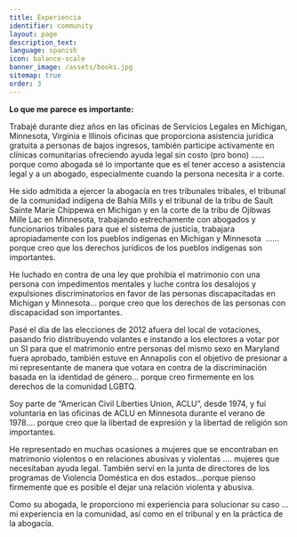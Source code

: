 ```yaml
---
title: Experiencia
identifier: community
layout: page
description_text:
language: spanish
icon: balance-scale
banner_image: /assets/books.jpg
sitemap: true
order: 3
---
```



**Lo que me parece es importante:**

Trabaj&eacute; durante diez a&ntilde;os en las oficinas de Servicios Legales en Michigan, Minnesota, Virginia e Illinois oficinas que proporciona asistencia jur&iacute;dica gratuita a personas de bajos ingresos, tambi&eacute;n participe activamente en cl&iacute;nicas comunitarias ofreciendo ayuda legal sin costo (pro bono) …… porque como abogada s&eacute; lo importante que es el tener acceso a asistencia legal y a un abogado, especialmente cuando la persona necesita ir a corte.

He sido admitida a ejercer la abogac&iacute;a en tres tribunales tribales, el tribunal de la comunidad ind&iacute;gena de Bah&iacute;a Mills y el tribunal de la tribu de Sault Sainte Marie Chippewa en Michigan y en la corte de la tribu de Ojibwas Mille Lac en Minnesota, trabajando estrechamente con abogados y funcionarios tribales para que el sistema de justicia, trabajara apropiadamente con los pueblos ind&iacute;genas en Michigan y Minnesota &nbsp;…… porque creo que los derechos jur&iacute;dicos de los pueblos ind&iacute;genas son importantes.

He luchado en contra de una ley que prohib&iacute;a el matrimonio con una persona con impedimentos mentales y luche contra los desalojos y expulsiones discriminatorios en favor de las personas discapacitadas en Michigan y Minnesota… porque creo que los derechos de las personas con discapacidad son importantes.

Pas&eacute; el d&iacute;a de las elecciones de 2012 afuera del local de votaciones, pasando frio distribuyendo volantes e instando a los electores a votar por un SI para que el matrimonio entre personas del mismo sexo en Maryland fuera aprobado, tambi&eacute;n estuve en Annapolis con el objetivo de presionar a mi representante de manera que votara en contra de la discriminaci&oacute;n basada en la identidad de g&eacute;nero… porque creo firmemente en los derechos de la comunidad LGBTQ.

Soy parte de “American Civil Liberties Union, ACLU”, desde 1974, y fui voluntaria en las oficinas de ACLU en Minnesota durante el verano de 1978.… porque creo que la libertad de expresi&oacute;n y la libertad de religi&oacute;n son importantes.

He representado en muchas ocasiones a mujeres que se encontraban en matrimonio violentos o en relaciones abusivas y violentas …. mujeres que necesitaban ayuda legal. Tambi&eacute;n serv&iacute; en la junta de directores de los programas de Violencia Dom&eacute;stica en dos estados…porque pienso firmemente que es posible el dejar una relaci&oacute;n violenta y abusiva.

Como su abogada, le proporciono mi experiencia para solucionar su caso … mi experiencia en la comunidad, as&iacute; como en el tribunal y en la pr&aacute;ctica de la abogac&iacute;a.